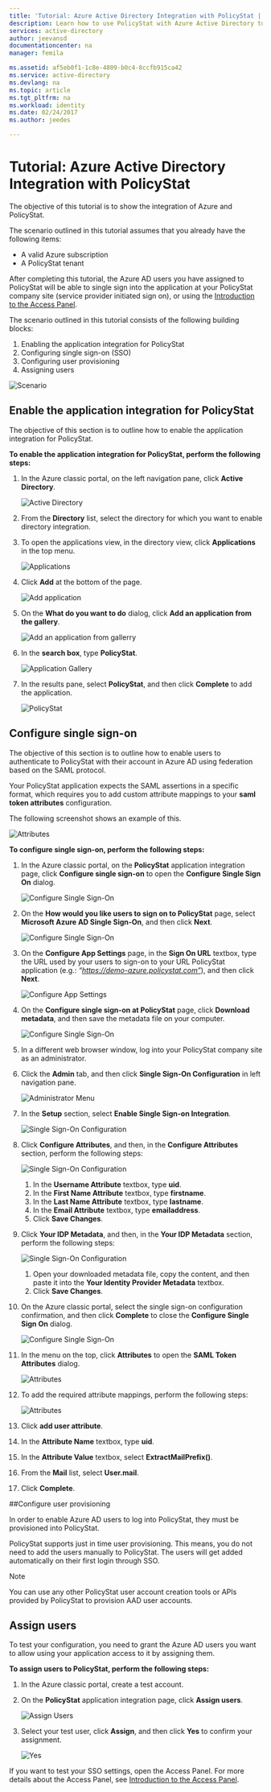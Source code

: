 ```yaml
---
title: 'Tutorial: Azure Active Directory Integration with PolicyStat | Microsoft Docs'
description: Learn how to use PolicyStat with Azure Active Directory to enable single sign-on, automated provisioning, and more!
services: active-directory
author: jeevansd
documentationcenter: na
manager: femila

ms.assetid: af5eb0f1-1c8e-4809-b0c4-8ccfb915ca42
ms.service: active-directory
ms.devlang: na
ms.topic: article
ms.tgt_pltfrm: na
ms.workload: identity
ms.date: 02/24/2017
ms.author: jeedes

---
```

# Tutorial: Azure Active Directory Integration with PolicyStat
The objective of this tutorial is to show the integration of Azure and PolicyStat.  

The scenario outlined in this tutorial assumes that you already have the following items:

* A valid Azure subscription
* A PolicyStat tenant

After completing this tutorial, the Azure AD users you have assigned to PolicyStat will be able to single sign into the application at your PolicyStat company site (service provider initiated sign on), or using the [Introduction to the Access Panel](active-directory-saas-access-panel-introduction.md).

The scenario outlined in this tutorial consists of the following building blocks:

1. Enabling the application integration for PolicyStat
2. Configuring single sign-on (SSO)
3. Configuring user provisioning
4. Assigning users

![Scenario](./media/active-directory-saas-policystat-tutorial/IC808662.png "Scenario")

## Enable the application integration for PolicyStat
The objective of this section is to outline how to enable the application integration for PolicyStat.

**To enable the application integration for PolicyStat, perform the following steps:**

1. In the Azure classic portal, on the left navigation pane, click **Active Directory**.
   
   ![Active Directory](./media/active-directory-saas-policystat-tutorial/IC700993.png "Active Directory")
2. From the **Directory** list, select the directory for which you want to enable directory integration.
3. To open the applications view, in the directory view, click **Applications** in the top menu.
   
   ![Applications](./media/active-directory-saas-policystat-tutorial/IC700994.png "Applications")
4. Click **Add** at the bottom of the page.
   
   ![Add application](./media/active-directory-saas-policystat-tutorial/IC749321.png "Add application")
5. On the **What do you want to do** dialog, click **Add an application from the gallery**.
   
   ![Add an application from gallerry](./media/active-directory-saas-policystat-tutorial/IC749322.png "Add an application from gallerry")
6. In the **search box**, type **PolicyStat**.
   
   ![Application Gallery](./media/active-directory-saas-policystat-tutorial/IC808627.png "Application Gallery")
7. In the results pane, select **PolicyStat**, and then click **Complete** to add the application.
   
   ![PolicyStat](./media/active-directory-saas-policystat-tutorial/IC810430.png "PolicyStat")
   
## Configure single sign-on

The objective of this section is to outline how to enable users to authenticate to PolicyStat with their account in Azure AD using federation based on the SAML protocol.  

Your PolicyStat application expects the SAML assertions in a specific format, which requires you to add custom attribute mappings to your **saml token attributes** configuration.  

The following screenshot shows an example of this.

![Attributes](./media/active-directory-saas-policystat-tutorial/IC808628.png "Attributes")

**To configure single sign-on, perform the following steps:**

1. In the Azure classic portal, on the **PolicyStat** application integration page, click **Configure single sign-on** to open the **Configure Single Sign On** dialog.
   
   ![Configure Single Sign-On](./media/active-directory-saas-policystat-tutorial/IC808629.png "Configure Single Sign-On")
2. On the **How would you like users to sign on to PolicyStat** page, select **Microsoft Azure AD Single Sign-On**, and then click **Next**.
   
   ![Configure Single Sign-On](./media/active-directory-saas-policystat-tutorial/IC808630.png "Configure Single Sign-On")
3. On the **Configure App Settings** page, in the **Sign On URL** textbox, type the URL used by your users to sign-on to your URL PolicyStat application (e.g.: *“https://demo-azure.policystat.com”*), and then click **Next**.
   
   ![Configure App Settings](./media/active-directory-saas-policystat-tutorial/IC808631.png "Configure App Settings")
4. On the **Configure single sign-on at PolicyStat** page, click **Download metadata**, and then save the metadata file on your computer.
   
   ![Configure Single Sign-On](./media/active-directory-saas-policystat-tutorial/IC808632.png "Configure Single Sign-On")
5. In a different web browser window, log into your PolicyStat company site as an administrator.
6. Click the **Admin** tab, and then click **Single Sign-On Configuration** in left navigation pane.
   
   ![Administrator Menu](./media/active-directory-saas-policystat-tutorial/IC808633.png "Administrator Menu")
7. In the **Setup** section, select **Enable Single Sign-on Integration**.
   
   ![Single Sign-On Configuration](./media/active-directory-saas-policystat-tutorial/IC808634.png "Single Sign-On Configuration")
8. Click **Configure Attributes**, and then, in the **Configure Attributes** section, perform the following steps:
   
   ![Single Sign-On Configuration](./media/active-directory-saas-policystat-tutorial/IC808635.png "Single Sign-On Configuration")
   
   1. In the **Username Attribute** textbox, type **uid**.
   2. In the **First Name Attribute** textbox, type **firstname**.
   3. In the **Last Name Attribute** textbox, type **lastname**.
   4. In the **Email Attribute** textbox, type **emailaddress**.
   5. Click **Save Changes**.
9. Click **Your IDP Metadata**, and then, in the **Your IDP Metadata** section, perform the following steps:
   
   ![Single Sign-On Configuration](./media/active-directory-saas-policystat-tutorial/IC808635.png "Single Sign-On Configuration")
   
   1. Open your downloaded metadata file, copy the content, and then paste it into the **Your Identity Provider Metadata** textbox.
   2. Click **Save Changes**.
10. On the Azure classic portal, select the single sign-on configuration confirmation, and then click **Complete** to close the **Configure Single Sign On** dialog.
    
    ![Configure Single Sign-On](./media/active-directory-saas-policystat-tutorial/IC771723.png "Configure Single Sign-On")
  
11. In the menu on the top, click **Attributes** to open the **SAML Token Attributes** dialog.
    
    ![Attributes](./media/active-directory-saas-policystat-tutorial/IC795920.png "Attributes")
12. To add the required attribute mappings, perform the following steps:
    
    ![Attributes](./media/active-directory-saas-policystat-tutorial/IC804823.png "Attributes")
    
   1. Click **add user attribute**.
   2. In the **Attribute Name** textbox, type **uid**.
   3. In the **Attribute Value** textbox, select **ExtractMailPrefix()**.    
   4. From the **Mail** list, select **User.mail**.
   5. Click **Complete**.

##Configure user provisioning

In order to enable Azure AD users to log into PolicyStat, they must be provisioned into PolicyStat.  

PolicyStat supports just in time user provisioning. This means, you do not need to add the users manually to PolicyStat. The users will get added automatically on their first login through SSO.

>[!NOTE]
>You can use any other PolicyStat user account creation tools or APIs provided by PolicyStat to provision AAD user accounts.
> 
> 

## Assign users
To test your configuration, you need to grant the Azure AD users you want to allow using your application access to it by assigning them.

**To assign users to PolicyStat, perform the following steps:**

1. In the Azure classic portal, create a test account.
2. On the **PolicyStat** application integration page, click **Assign users**.
   
   ![Assign Users](./media/active-directory-saas-policystat-tutorial/IC808636.png "Assign Users")
3. Select your test user, click **Assign**, and then click **Yes** to confirm your assignment.
   
   ![Yes](./media/active-directory-saas-policystat-tutorial/IC767830.png "Yes")

If you want to test your SSO settings, open the Access Panel. For more details about the Access Panel, see [Introduction to the Access Panel](active-directory-saas-access-panel-introduction.md).

